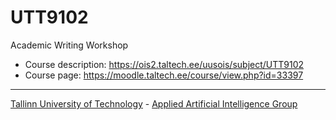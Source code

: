 # UTT9102
Academic Writing Workshop

* Course description: https://ois2.taltech.ee/uusois/subject/UTT9102
* Course page: https://moodle.taltech.ee/course/view.php?id=33397

---
[Tallinn University of Technology](https://taltech.ee/en/) - [Applied Artificial Intelligence Group](https://taltech.ee/en/department-of-software-science/research-groups#p23624)
